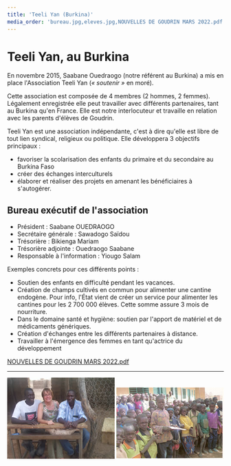 ```yaml
---
title: 'Teeli Yan (Burkina)'
media_order: 'bureau.jpg,eleves.jpg,NOUVELLES DE GOUDRIN MARS 2022.pdf'
---
```


# Teeli Yan, au Burkina

En novembre 2015, Saabane Ouedraogo (notre référent au Burkina) a mis en place l'Association Teeli Yan (_« soutenir »_ en moré).

Cette association est composée de 4 membres (2 hommes, 2 femmes). Légalement enregistrée elle peut travailler avec différents partenaires, tant au Burkina qu'en France. Elle est notre interlocuteur et travaille en relation avec les parents d'élèves de Goudrin.

Teeli Yan est une association indépendante, c'est à dire qu'elle est libre de tout lien syndical, religieux ou politique. Elle développera 3 objectifs principaux :

- favoriser la scolarisation des enfants du primaire et du secondaire au Burkina Faso
- créer des échanges interculturels
- élaborer et réaliser des projets en amenant les bénéficiaires à s'autogérer. 

## Bureau exécutif de l'association

- Président : Saabane OUEDRAOGO
- Secrétaire générale : Sawadogo Saïdou
- Trésorière : Bikienga Mariam
- Trésorière adjointe : Ouedraogo Saabane
- Responsable à l'information : Yiougo Salam 

Exemples concrets pour ces différents points :

- Soutien des enfants en difficulté pendant les vacances.
- Création de champs cultivés en commun pour alimenter une cantine endogène. Pour info, l'État vient de créer un service pour alimenter les cantines pour les 2 700 000 élèves. Cette somme assure 3 mois de nourriture.
- Dans le domaine santé et hygiène: soutien par l'apport de matériel et de médicaments génériques.
- Création d'échanges entre les différents partenaires à distance.
- Travailler à l'émergence des femmes en tant qu'actrice du développement

[NOUVELLES DE GOUDRIN MARS 2022.pdf](NOUVELLES%20DE%20GOUDRIN%20MARS%202022.pdf)

---
![](bureau.jpg) ![](eleves.jpg)

